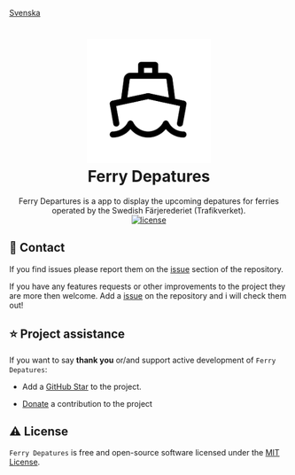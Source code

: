 [Svenska](README_sv.md)

<h1 align="center">
  <img src="https://raw.githubusercontent.com/FerryDepartures/FerryDepartures_docs/master/logo/icon.svg" width="224px"/><br/>
  Ferry Depatures
</h1>
<p align="center">Ferry Departures is a app to display the upcoming depatures for ferries operated by the Swedish Färjerederiet (Trafikverket).<br>
<a href="https://github.com/FerryDepartures/FerryDepartures_app/blob/master/LICENSE"><img src="https://img.shields.io/badge/license-MIT-red?style=for-the-badge&logo=none" alt="license" /></a></p>

## 📝 Contact

If you find issues please report them on the [issue](https://github.com/FerryDepartures/FerryDepartures_app/issues) section of the repository.

If you have any features requests or other improvements to the project they are more then welcome. Add a [issue](https://github.com/FerryDepartures/FerryDepartures_app/issues) on the repository and i will check them out!

## ⭐️ Project assistance

If you want to say **thank you** or/and support active development of `Ferry Depatures`:

-   Add a [GitHub Star](https://github.com/FerryDepartures/FerryDepartures_app) to the project.

-   [Donate](https://en.liberapay.com/linusromland) a contribution to the project

## ⚠️ License

`Ferry Depatures` is free and open-source software licensed under the [MIT License](https://github.com/FerryDepartures/FerryDepartures_app/blob/master/LICENSE).
